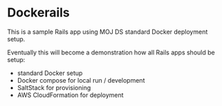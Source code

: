# Dockerails

This is a sample Rails app using MOJ DS standard Docker deployment setup.
	
Eventually this will become a demonstration how all Rails apps should be setup:

* standard Docker setup
* Docker compose for local run / development
* SaltStack for provisioning
* AWS CloudFormation for deployment